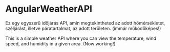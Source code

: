 # AngularWeatherAPI

Ez egy egyszerű időjárás API, amin megtekintheted az adott hőmérsékletet, széljárást, illetve páratartalmat, az adott területen. (immár működőképes!)

This is a simple weather API where you can view the temperature, wind speed, and humidity in a given area. (Now working!)
